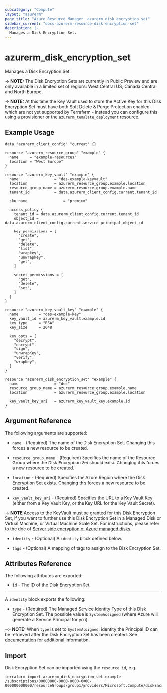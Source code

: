 ```yaml
---
subcategory: "Compute"
layout: "azurerm"
page_title: "Azure Resource Manager: azurerm_disk_encryption_set"
sidebar_current: "docs-azurerm-resource-disk-encryption-set"
description: |-
  Manages a Disk Encryption Set.
---
```


# azurerm_disk_encryption_set

Manages a Disk Encryption Set.

-> **NOTE:** The Disk Encryption Sets are currently in Public Preview and are only available in a limited set of regions: West Central US, Canada Central and North Europe. 

-> **NOTE:** At this time the Key Vault used to store the Active Key for this Disk Encryption Set must have both Soft Delete & Purge Protection enabled - which are not yet supported by Terraform - instead you can configure this using [a provisioner](https://www.terraform.io/docs/provisioners/local-exec.html) or [the `azurerm_template_deployment` resource](https://www.terraform.io/docs/providers/azurerm/r/template_deployment.html).

## Example Usage

```hcl
data "azurerm_client_config" "current" {}

resource "azurerm_resource_group" "example" {
  name     = "example-resources"
  location = "West Europe"
}

resource "azurerm_key_vault" "example" {
  name                = "des-example-keyvault"
  location            = azurerm_resource_group.example.location
  resource_group_name = azurerm_resource_group.example.name
  tenant_id           = data.azurerm_client_config.current.tenant_id

  sku_name                = "premium"

  access_policy {
    tenant_id = data.azurerm_client_config.current.tenant_id
    object_id = data.azurerm_client_config.current.service_principal_object_id

    key_permissions = [
      "create",
      "get",
      "delete",
      "list",
      "wrapkey",
      "unwrapkey",
      "get",
    ]

    secret_permissions = [
      "get",
      "delete",
      "set",
    ]
  }
}

resource "azurerm_key_vault_key" "example" {
  name         = "des-example-key"
  key_vault_id = azurerm_key_vault.example.id
  key_type     = "RSA"
  key_size     = 2048

  key_opts = [
    "decrypt",
    "encrypt",
    "sign",
    "unwrapKey",
    "verify",
    "wrapKey",
  ]
}

resource "azurerm_disk_encryption_set" "example" {
  name                = "des"
  resource_group_name = azurerm_resource_group.example.name
  location            = azurerm_resource_group.example.location

  key_vault_key_uri   = azurerm_key_vault_key.example.id
}
```

## Argument Reference

The following arguments are supported:

* `name` - (Required) The name of the Disk Encryption Set. Changing this forces a new resource to be created.

* `resource_group_name` - (Required) Specifies the name of the Resource Group where the Disk Encryption Set should exist. Changing this forces a new resource to be created.

* `location` - (Required) Specifies the Azure Region where the Disk Encryption Set exists. Changing this forces a new resource to be created.

* `key_vault_key_uri` - (Required) Specifies the URL to a Key Vault Key (either from a Key Vault Key, or the Key URL for the Key Vault Secret).

-> **NOTE** Access to the KeyVault must be granted for this Disk Encryption Set, if you want to further use this Disk Encryption Set in a Managed Disk or Virtual Machine, or Virtual Machine Scale Set. For instructions, please refer to the doc of [Server side encryption of Azure managed disks](https://docs.microsoft.com/en-us/azure/virtual-machines/linux/disk-encryption).

* `identity` - (Optional) A `identity` block defined below.

* `tags` - (Optional) A mapping of tags to assign to the Disk Encryption Set.

## Attributes Reference

The following attributes are exported:

* `id` - The ID of the Disk Encryption Set.

---

A `identity` block exports the following:

* `type` - (Required) The Managed Service Identity Type of this Disk Encryption Set. The possible value is `SystemAssigned` (where Azure will generate a Service Principal for you).

~> **NOTE:** When `type` is set to `SystemAssigned`, identity the Principal ID can be retrieved after the Disk Encryption Set has been created. See [documentation](https://docs.microsoft.com/en-us/azure/active-directory/managed-service-identity/overview) for additional information.

## Import

Disk Encryption Set can be imported using the `resource id`, e.g.

```shell
terraform import azurerm_disk_encryption_set.example /subscriptions/00000000-0000-0000-0000-000000000000/resourceGroups/group1/providers/Microsoft.Compute/diskEncryptionSets/encryptionSet1
```